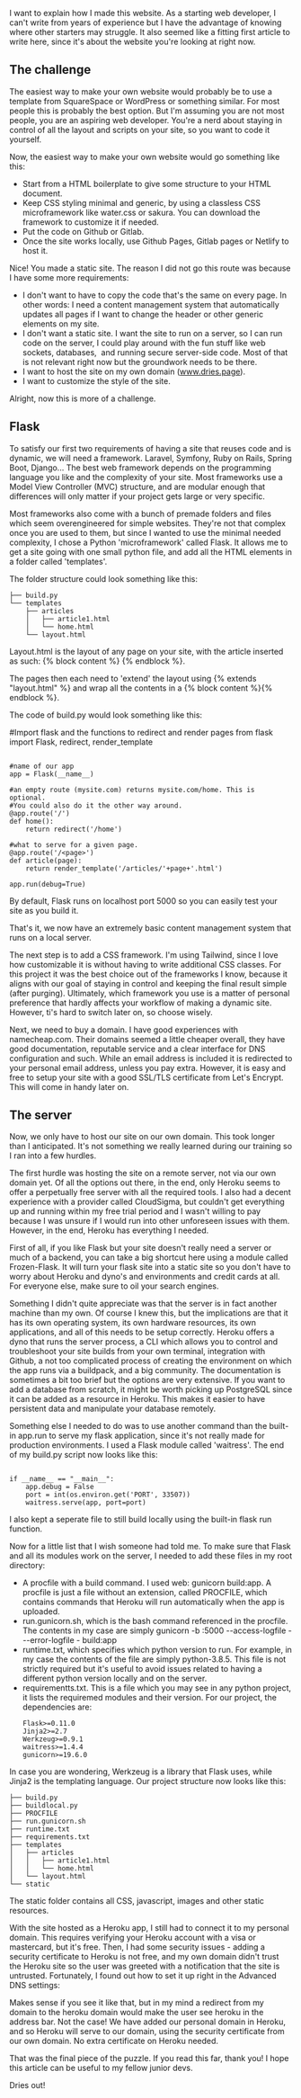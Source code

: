 I want to explain how I made this website. As a starting web developer, I can't write from years of experience but I have the advantage of knowing where other starters may struggle. It also seemed like a fitting first article to write here, since it's about the website you're looking at right now.

## The challenge

The easiest way to make your own website would probably be to use a template from SquareSpace or WordPress or something similar. For most people this is probably the best option. But I'm assuming you are not most people, you are an aspiring web developer. You're a nerd about staying in control of all the layout and scripts on your site, so you want to code it yourself.

Now, the easiest way to make your own website would go something like this:

- Start from a HTML boilerplate to give some structure to your HTML document.
- Keep CSS styling minimal and generic, by using a classless CSS microframework like water.css or sakura. You can download the framework to customize it if needed.
- Put the code on Github or Gitlab.
- Once the site works locally, use Github Pages, Gitlab pages or Netlify to host it.

Nice! You made a static site. The reason I did not go this route was because I have some more requirements:

- I don't want to have to copy the code that's the same on every page. In other words: I need a content management system that automatically updates all pages if I want to change the header or other generic elements on my site.
- I don't want a static site. I want the site to run on a server, so I can run code on the server, I could play around with the fun stuff like web sockets, databases,  and running secure server-side code. Most of that is not relevant right now but the groundwork needs to be there.
- I want to host the site on my own domain (www.dries.page).
- I want to customize the style of the site.

Alright, now this is more of a challenge.

## Flask

To satisfy our first two requirements of having a site that reuses code and is dynamic, we will need a framework. Laravel, Symfony, Ruby on Rails, Spring Boot, Django... The best web framework depends on the programming language you like and the complexity of your site. Most frameworks use a Model View Controller (MVC) structure, and are modular enough that differences will only matter if your project gets large or very specific.

Most frameworks also come with a bunch of premade folders and files which seem overengineered for simple websites. They're not that complex once you are used to them, but since I wanted to use the minimal needed complexity, I chose a Python 'microframework' called Flask. It allows me to get a site going with one small python file, and add all the HTML elements in a folder called 'templates'.

The folder structure could look something like this:

```
├── build.py
└── templates
    ├── articles
    │   ├── article1.html
    │   └── home.html
    └── layout.html
```

Layout.html is the layout of any page on your site, with the article inserted as such: {% block content %} {% endblock %}.

The pages then each need to 'extend' the layout using {% extends "layout.html" %} and wrap all the contents in a {% block content %}{% endblock %}.

The code of build.py would look something like this:


#Import flask and the functions to redirect and render pages
from flask import Flask, redirect, render_template

```

#name of our app
app = Flask(__name__)

#an empty route (mysite.com) returns mysite.com/home. This is optional. 
#You could also do it the other way around.
@app.route('/')
def home():
    return redirect('/home')

#what to serve for a given page.
@app.route('/<page>')
def article(page):
    return render_template('/articles/'+page+'.html')

app.run(debug=True)

```

By default, Flask runs on localhost port 5000 so you can easily test your site as you build it.

That's it, we now have an extremely basic content management system that runs on a local server.

The next step is to add a CSS framework. I'm using Tailwind, since I love how customizable it is without having to write additional CSS classes. For this project it was the best choice out of the frameworks I know, because it aligns with our goal of staying in control and keeping the final result simple (after purging). Ultimately, which framework you use is a matter of personal preference that hardly affects your workflow of making a dynamic site. However, ti's hard to switch later on, so choose wisely.

Next, we need to buy a domain. I have good experiences with namecheap.com. Their domains seemed a little cheaper overall, they have good documentation, reputable service and a clear interface for DNS configuration and such. While an email address is included it is redirected to your personal email address, unless you pay extra. However, it is easy and free to setup your site with a good SSL/TLS certificate from Let's Encrypt. This will come in handy later on.

## The server

Now, we only have to host our site on our own domain. This took longer than I anticipated. It's not something we really learned during our training so I ran into a few hurdles.

The first hurdle was hosting the site on a remote server, not via our own domain yet. Of all the options out there, in the end, only Heroku seems to offer a perpetually free server with all the required tools. I also had a decent experience with a provider called CloudSigma, but couldn't get everything up and running within my free trial period and I wasn't willing to pay because I was unsure if I would run into other unforeseen issues with them. However, in the end, Heroku has everything I needed.

First of all, if you like Flask but your site doesn't really need a server or much of a backend, you can take a big shortcut here using a module called Frozen-Flask. It will turn your flask site into a static site so you don't have to worry about Heroku and dyno's and environments and credit cards at all. For everyone else, make sure to oil your search engines.

Something I didn't quite appreciate was that the server is in fact another machine than my own. Of course I knew this, but the implications are that it has its own operating system, its own hardware resources, its own applications, and all of this needs to be setup correctly. Heroku offers a dyno that runs the server process, a CLI which allows you to control and troubleshoot your site builds from your own terminal, integration with Github, a not too complicated process of creating the environment on which the app runs via a buildpack, and a big community. The documentation is sometimes a bit too brief but the options are very extensive. If you want to add a database from scratch, it might be worth picking up PostgreSQL since it can be added as a resource in Heroku. This makes it easier to have persistent data and manipulate your database remotely.

Something else I needed to do was to use another command than the built-in app.run to serve my flask application, since it's not really made for production environments. I used a Flask module called 'waitress'. The end of my build.py script now looks like this:

```

if __name__ == "__main__":
    app.debug = False
    port = int(os.environ.get('PORT', 33507))
    waitress.serve(app, port=port)

```

I also kept a seperate file to still build locally using the built-in flask run function.

Now for a little list that I wish someone had told me. To make sure that Flask and all its modules work on the server, I needed to add these files in my root directory:
 * A procfile with a build command. I used web: gunicorn build:app. A procfile is just a file without an extension, called PROCFILE, which contains commands that Heroku will run automatically when the app is uploaded.
 * run.gunicorn.sh, which is the bash command referenced in the procfile. The contents in my case are simply gunicorn -b :5000 --access-logfile - --error-logfile - build:app
 * runtime.txt, which specifies which python version to run. For example, in my case the contents of the file are simply python-3.8.5. This file is not strictly required but it's useful to avoid issues related to having a different python version locally and on the server.
 * requirementts.txt. This is a file which you may see in any python project, it lists the requiremed modules and their version. For our project, the dependencies are:
    ```
    Flask>=0.11.0
    Jinja2>=2.7
    Werkzeug>=0.9.1
    waitress>=1.4.4
    gunicorn>=19.6.0
    ```

In case you are wondering, Werkzeug is a library that Flask uses, while Jinja2 is the templating language.
Our project structure now looks like this:

```
├── build.py
├── buildlocal.py
├── PROCFILE
├── run.gunicorn.sh
├── runtime.txt
├── requirements.txt
├── templates
│   ├── articles
│   │   ├── article1.html
│   │   └── home.html
│   └── layout.html
└── static
```

The static folder contains all CSS, javascript, images and other static resources.

With the site hosted as a Heroku app, I still had to connect it to my personal domain. This requires verifying your Heroku account with a visa or mastercard, but it's free. Then, I had some security issues - adding a security certificate to Heroku is not free, and my own domain didn't trust the Heroku site so the user was greeted with a notification that the site is untrusted. Fortunately, I found out how to set it up right in the Advanced DNS settings:



Makes sense if you see it like that, but in my mind a redirect from my domain to the heroku domain would make the user see heroku in the address bar. Not the case! We have added our personal domain in Heroku, and so Heroku will serve to our domain, using the security certificate from our own domain. No extra certificate on Heroku needed.

That was the final piece of the puzzle. If you read this far, thank you! I hope this article can be useful to my fellow junior devs.

Dries out!
